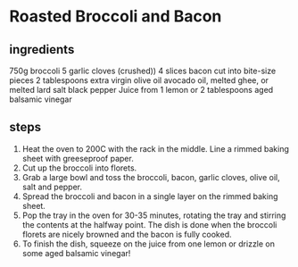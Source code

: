 # Roasted Broccoli and Bacon

## ingredients

750g broccoli
5 garlic cloves (crushed))
4 slices bacon cut into bite-size pieces
2 tablespoons extra virgin olive oil avocado oil, melted ghee, or melted lard
salt
black pepper
Juice from 1 lemon or 2 tablespoons aged balsamic vinegar

## steps

1. Heat the oven to 200C with the rack in the middle. Line a rimmed baking sheet with greeseproof paper.
2. Cut up the broccoli into florets.
3. Grab a large bowl and toss the broccoli, bacon, garlic cloves, olive oil, salt and pepper.
4. Spread the broccoli and bacon in a single layer on the rimmed baking sheet.
5. Pop the tray in the oven for 30-35 minutes, rotating the tray and stirring the contents at the halfway point. The dish is done when the broccoli florets are nicely browned and the bacon is fully cooked.
6. To finish the dish, squeeze on the juice from one lemon or drizzle on some aged balsamic vinegar!
